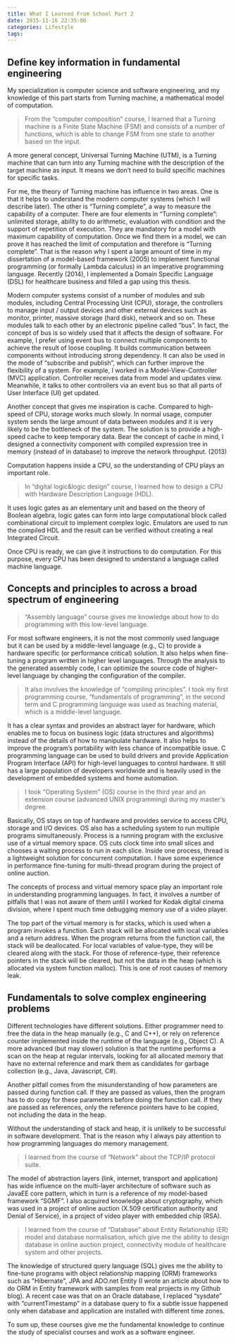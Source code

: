 ```yaml
---
title: What I Learned From School Part 2
date: 2015-11-16 22:35:00
categories: Lifestyle 
tags:
---
```


## Define key information in fundamental engineering

My specialization is computer science and software engineering, and my knowledge of this part starts from Turning machine, a mathematical model of computation. 

> From the “computer composition” course, I learned that a Turning machine is a Finite State Machine (FSM) and consists of a number of functions, which is able to change FSM from one state to another based on the input. 

A more general concept, Universal Turning Machine (UTM), is a Turning machine that can turn into any Turning machine with the description of the target machine as input. It means we don’t need to build specific machines for specific tasks.

For me, the theory of Turning machine has influence in two areas. One is that it helps to understand the modern computer systems (which I will describe later). The other is “Turning complete”, a way to measure the capability of a computer. There are four elements in “Turning complete”: unlimited storage, ability to do arithmetic, evaluation with condition and the support of repetition of execution. They are mandatory for a model with maximum capability of computation. Once we find them in a model, we can prove it has reached the limit of computation and therefore is “Turning complete”. That is the reason why I spent a large amount of time in my dissertation of a model-based framework (2005) to implement functional programming (or formally Lambda calculus) in an imperative programming language. Recently (2014), I implemented a Domain Specific Language (DSL) for healthcare business and filled a gap using this thesis.

<!-- more -->

Modern computer systems consist of a number of modules and sub modules, including Central Processing Unit (CPU), storage, the controllers to manage input / output devices and other external devices such as monitor, printer, massive storage (hard disk), network and so on. These modules talk to each other by an electronic pipeline called “bus”. In fact, the concept of bus is so widely used that it affects the design of software. For example, I prefer using event bus to connect multiple components to achieve the result of loose coupling. It builds communication between components without introducing strong dependency. It can also be used in the mode of “subscribe and publish”, which can further improve the flexibility of a system. For example, I worked in a Model-View-Controller (MVC) application. Controller receives data from model and updates view. Meanwhile, it talks to other controllers via an event bus so that all parts of User Interface (UI) get updated.

Another concept that gives me inspiration is cache. Compared to high-speed of CPU, storage works much slowly. In normal usage, computer system sends the large amount of data between modules and it is very likely to be the bottleneck of the system. The solution is to provide a high-speed cache to keep temporary data. Bear the concept of cache in mind, I designed a connectivity component with compiled expression tree in memory (instead of in database) to improve the network throughput. (2013)

Computation happens inside a CPU, so the understanding of CPU plays an important role. 

> In “digital logic&logic design” course, I learned how to design a CPU with Hardware Description Language (HDL). 

It uses logic gates as an elementary unit and based on the theory of Boolean algebra, logic gates can form into large computational block called combinational circuit to implement complex logic. Emulators are used to run the compiled HDL and the result can be verified without creating a real Integrated Circuit.

Once CPU is ready, we can give it instructions to do computation. For this purpose, every CPU has been designed to understand a language called machine language. 

## Concepts and principles to across a broad spectrum of engineering 

> “Assembly language” course gives me knowledge about how to do programming with this low-level language. 

For most software engineers, it is not the most commonly used language but it can be used by a middle-level language (e.g., C) to provide a hardware specific (or performance critical) solution. It also helps when fine-tuning a program written in higher level languages. Through the analysis to the generated assembly code, I can optimize the source code of higher-level language by changing the configuration of the compiler. 

> It also involves the knowledge of “compiling principles”. I took my first programming course, “fundamentals of programming”, in the second term and C programming language was used as teaching material, which is a middle-level language. 

It has a clear syntax and provides an abstract layer for hardware, which enables me to focus on business logic (data structures and algorithms) instead of the details of how to manipulate hardware. It also helps to improve the program’s portability with less chance of incompatible issue. C programming language can be used to build drivers and provide Application Program Interface (API) for high-level languages to control hardware. It still has a large population of developers worldwide and is heavily used in the development of embedded systems and home automation.

> I took “Operating System” (OS) course in the third year and an extension course (advanced UNIX programming) during my master's degree. 

Basically, OS stays on top of hardware and provides service to access CPU, storage and I/O devices. OS also has a scheduling system to run multiple programs simultaneously. Process is a running program with the exclusive use of a virtual memory space. OS cuts clock time into small slices and chooses a waiting process to run in each slice. Inside one process, thread is a lightweight solution for concurrent computation. I have some experience in performance fine-tuning for multi-thread program during the project of online auction.

The concepts of process and virtual memory space play an important role in understanding programming languages. In fact, it involves a number of pitfalls that I was not aware of them until I worked for Kodak digital cinema division, where I spent much time debugging memory use of a video player.

The top part of the virtual memory is for stacks, which is used when a program invokes a function. Each stack will be allocated with local variables and a return address. When the program returns from the function call, the stack will be deallocated. For local variables of value-type, they will be cleared along with the stack. For those of reference-type, their reference pointers in the stack will be cleared, but not the data in the heap (which is allocated via system function malloc). This is one of root causes of memory leak. 

## Fundamentals to solve complex engineering problems 

Different technologies have different solutions. Either programmer need to free the data in the heap manually (e.g., C and C++), or rely on reference counter implemented inside the runtime of the language (e.g., Object C). A more advanced (but may slower) solution is that the runtime performs a scan on the heap at regular intervals, looking for all allocated memory that have no external reference and mark them as candidates for garbage collection (e.g., Java, Javascript, C#).

Another pitfall comes from the misunderstanding of how parameters are passed during function call. If they are passed as values, then the program has to do copy for these parameters before doing the function call. If they are passed as references, only the reference pointers have to be copied, not including the data in the heap.

Without the understanding of stack and heap, it is unlikely to be successful in software development. That is the reason why I always pay attention to how programming languages do memory management.

> I learned from the course of “Network” about the TCP/IP protocol suite. 

The model of abstraction layers (link, internet, transport and application) has wide influence on the multi-layer architecture of software such as JavaEE core pattern, which in turn is a reference of my model-based framework “SGMF”. I also acquired knowledge about cryptography, which was used in a project of online auction (X.509 certification authority and Denial of Service), in a project of video player with embedded chip (RSA).

> I learned from the course of “Database” about Entity Relationship (ER) model and database normalisation, which give me the ability to design database in online auction project, connectivity module of healthcare system and other projects. 

The knowledge of structured query language (SQL) gives me the ability to fine-tune programs with object relationship mapping (ORM) frameworks such as "Hibernate", JPA and ADO.net Entity (I wrote an article about how to do ORM in Entity framework with samples from real projects in my Github blog). A recent case was that on an Oracle database, I replaced “sysdate” with “currentTimestamp” in a database query to fix a subtle issue happened only when database and application are installed with different time zones.

To sum up, these courses give me the fundamental knowledge to continue the study of specialist courses and work as a software engineer.

